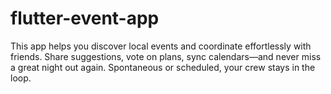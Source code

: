 # flutter-event-app
This app helps you discover local events and coordinate effortlessly with friends. Share suggestions, vote on plans, sync calendars—and never miss a great night out again. Spontaneous or scheduled, your crew stays in the loop.
